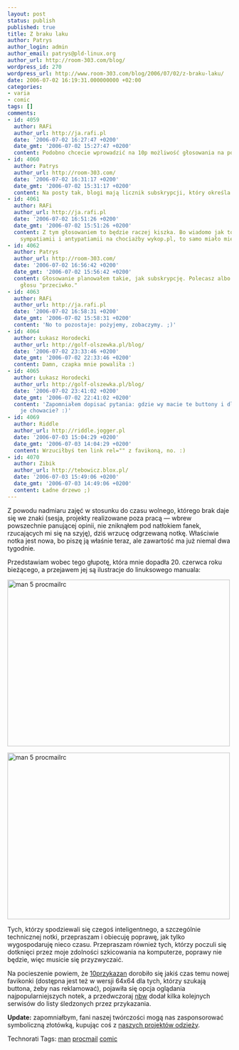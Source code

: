 ```yaml
---
layout: post
status: publish
published: true
title: Z braku laku
author: Patrys
author_login: admin
author_email: patrys@pld-linux.org
author_url: http://room-303.com/blog/
wordpress_id: 270
wordpress_url: http://www.room-303.com/blog/2006/07/02/z-braku-laku/
date: 2006-07-02 16:19:31.000000000 +02:00
categories:
- varia
- comic
tags: []
comments:
- id: 4059
  author: RAFi
  author_url: http://ja.rafi.pl
  date: '2006-07-02 16:27:47 +0200'
  date_gmt: '2006-07-02 15:27:47 +0200'
  content: Podobno chcecie wprowadzić na 10p możliwość głosowania na posty/blogi?
- id: 4060
  author: Patrys
  author_url: http://room-303.com/
  date: '2006-07-02 16:31:17 +0200'
  date_gmt: '2006-07-02 15:31:17 +0200'
  content: Na posty tak, blogi mają licznik subskrypcji, który określa ich popularność.
- id: 4061
  author: RAFi
  author_url: http://ja.rafi.pl
  date: '2006-07-02 16:51:26 +0200'
  date_gmt: '2006-07-02 15:51:26 +0200'
  content: Z tym głosowaniem to będzie raczej kiszka. Bo wiadomo jak to jest np. z
    sympatiamii i antypatiamii na chociażby wykop.pl, to samo miało miejsce na blogfrogu.
- id: 4062
  author: Patrys
  author_url: http://room-303.com/
  date: '2006-07-02 16:56:42 +0200'
  date_gmt: '2006-07-02 15:56:42 +0200'
  content: Głosowanie planowałem takie, jak subskrypcję. Polecasz albo nie, nie ma
    głosu "przeciwko."
- id: 4063
  author: RAFi
  author_url: http://ja.rafi.pl
  date: '2006-07-02 16:58:31 +0200'
  date_gmt: '2006-07-02 15:58:31 +0200'
  content: 'No to pozostaje: pożyjemy, zobaczymy. ;)'
- id: 4064
  author: Łukasz Horodecki
  author_url: http://golf-olszewka.pl/blog/
  date: '2006-07-02 23:33:46 +0200'
  date_gmt: '2006-07-02 22:33:46 +0200'
  content: Damn, czapka mnie powaliła :)
- id: 4065
  author: Łukasz Horodecki
  author_url: http://golf-olszewka.pl/blog/
  date: '2006-07-02 23:41:02 +0200'
  date_gmt: '2006-07-02 22:41:02 +0200'
  content: 'Zapomniałem dopisać pytania: gdzie wy macie te buttony i dlaczego tak
    je chowacie? :)'
- id: 4069
  author: Riddle
  author_url: http://riddle.jogger.pl
  date: '2006-07-03 15:04:29 +0200'
  date_gmt: '2006-07-03 14:04:29 +0200'
  content: Wrzuciłbyś ten link rel="" z favikoną, no. :)
- id: 4070
  author: Zibik
  author_url: http://tebowicz.blox.pl/
  date: '2006-07-03 15:49:06 +0200'
  date_gmt: '2006-07-03 14:49:06 +0200'
  content: Ładne drzewo ;)
---
```

<p>Z powodu nadmiaru zajęć w stosunku do czasu wolnego, którego brak daje się we znaki (sesja, projekty realizowane poza pracą — wbrew powszechnie panującej opinii, nie zniknąłem pod natłokiem fanek, rzucających mi się na szyję), dziś wrzucę odgrzewaną notkę. Właściwie notka jest nowa, bo piszę ją właśnie teraz, ale zawartość ma już niemal dwa tygodnie.</p>

<p>Przedstawiam wobec tego głupotę, która mnie dopadła 20. czerwca roku bieżącego, a przejawem jej są ilustracje do linuksowego manuala:</p>

<p class="strip"><a href="http://www.flickr.com/photos/patrys/171276603/" title="Photo Sharing"><img src="http://static.flickr.com/52/171276603_25514f0d63.jpg" alt="man 5 procmailrc" height="375" width="500" /></a></p>

<p class="strip"><a href="http://www.flickr.com/photos/patrys/171296254/" title="Photo Sharing"><img src="http://static.flickr.com/78/171296254_ab84a8ec9b.jpg" alt="man 5 procmailrc" height="375" width="500" /></a></p>

<p>Tych, którzy spodziewali się czegoś inteligentnego, a szczególnie technicznej notki, przepraszam i obiecuję poprawę, jak tylko wygospodaruję nieco czasu. Przepraszam również tych, którzy poczuli się dotknięci przez moje zdolności szkicowania na komputerze, poprawy nie będzie, więc musicie się przyzwyczaić.</p>

<p>Na pocieszenie powiem, że <a href="http://10przykazan.com/">10przykazan</a> dorobiło się jakiś czas temu nowej favikonki (dostępna jest też w wersji 64x64 dla tych, którzy szukają buttona, żeby nas reklamować), pojawiła się opcja oglądania najpopularniejszych notek, a przedwczoraj <a href="http://enbewu.net/blog/">nbw</a> dodał kilka kolejnych serwisów do listy śledzonych przez przykazania.</p>

<p><strong>Update:</strong> zapomniałbym, fani naszej twórczości mogą nas zasponsorować symboliczną złotówką, kupując coś z <a href="http://generated.spreadshirt.net/">naszych projektów odzieży</a>.</p>

Technorati Tags: <a href="http://technorati.com/tag/man" rel="tag">man</a> <a href="http://technorati.com/tag/procmail" rel="tag">procmail</a> <a href="http://technorati.com/tag/comic" rel="tag">comic</a>
